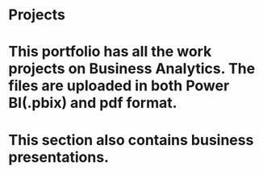 # Projects
# This portfolio has all the work projects on Business Analytics. The files are uploaded in both Power BI(.pbix) and pdf format.

# This section also contains business presentations.
